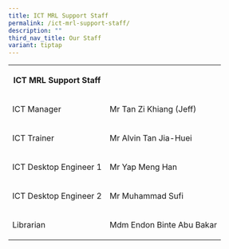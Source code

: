 ```yaml
---
title: ICT MRL Support Staff
permalink: /ict-mrl-support-staff/
description: ""
third_nav_title: Our Staff
variant: tiptap
---
```

<table><tbody><tr><th rowspan="1" colspan="1"><p><strong>ICT MRL Support Staff</strong></p></th><th rowspan="1" colspan="1"><p></p></th></tr><tr><td rowspan="1" colspan="1"><p>ICT Manager</p></td><td rowspan="1" colspan="1"><p>Mr Tan Zi Khiang (Jeff)</p></td></tr><tr><td rowspan="1" colspan="1"><p>ICT Trainer</p></td><td rowspan="1" colspan="1"><p>Mr Alvin Tan Jia-Huei</p></td></tr><tr><td rowspan="1" colspan="1"><p>ICT Desktop Engineer 1</p></td><td rowspan="1" colspan="1"><p>Mr Yap Meng Han</p></td></tr><tr><td rowspan="1" colspan="1"><p>ICT Desktop Engineer 2</p></td><td rowspan="1" colspan="1"><p>Mr Muhammad Sufi</p></td></tr><tr><td rowspan="1" colspan="1"><p>Librarian</p></td><td rowspan="1" colspan="1"><p>Mdm Endon Binte Abu Bakar</p></td></tr></tbody></table><p></p>